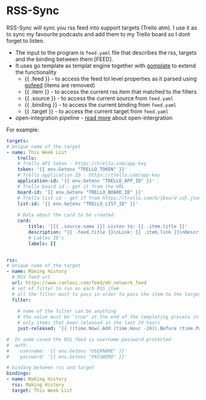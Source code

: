 # RSS-Sync

RSS-Sync will sync you rss feed into support targets (Trello atm).
I use it as to sync my favourite podcasts and add them to my Trello board so I dont forget to listen.


* The input to the program is `feed.yaml` file that describes the rss, targets and the binding between them [FEED].
* It uses go template as templat engine together with [gomplate](https://docs.gomplate.ca/) to extend the functionality
  * {{ .feed }} - to access the feed tol level properties as it parsed using [gofeed](github.com/mmcdole/gofeed) (items are removed)
  * {{ .item }} - to access the current rss item that matched to the filters
  * {{ .source }} - to access the current source from `feed.yaml`
  * {{ .binding }} - to access the current binding from `feed.yaml`
  * {{ .target }} - to access the current target from `feed.yaml`
* open-integration pipeline - [read more](https://dev.to/olegsu/continuous-automation-with-open-integration-4f5a) about open-intergration 


For example:
```yaml
targets:
# Unique name of the target
- name: This Week List
    trello:
    # Trello API token - https://trello.com/app-key
    token: '{{ env.Getenv "TRELLO_TOKEN" }}'
    # Trello application ID - https://trello.com/app-key
    application-id: '{{ env.Getenv "TRELLO_APP_ID" }}'
    # Trello board id - get it from the URL
    board-id: '{{ env.Getenv "TRELLO_BOARD_ID" }}'
    # Trello list id - get if from https://trello.com/b/{board-id}.json
    list-id: '{{ env.Getenv "TRELLO_LIST_ID" }}'
    
    # Data about the card to be created
    card:
        title: '[{{ .source.name }}] Listen to: {{ .item.title }}'
        description: "{{ .feed.title }}\nLink: {{ .item.link }}\nDescription: {{ .item.description }}"
        # Lables ID's
        labels: []


rss:
# Unique name of the target
- name: Making History
  # RSS feed url 
  url: https://www.ranlevi.com/feed/mh_network_feed
  # set of filter to run on each RSS item
  # all the filter must to pass in order to pass the item to the target
  filter:
    
    # name of the filter can be anything
    # the value must be "true" at the end of the templating process in order to consider the filter as successful
    # only items that been released in the last 24 hours
    just-released: '{{ ((time.Now).Add (time.Hour -24)).Before (time.Parse "Mon, 02 Jan 2006 15:04:05 -0700" .item.published) }}'

#  In some cased the RSS feed is username-password protected  
#  auth:
#    username: '{{ env.Getenv "USERNAME" }}'
#    password: '{{ env.Getenv "PASSWORD" }}'    

# binding between rss and target 
bindings:
- name: Making History
  rss: Making History
  target: This Week List
```